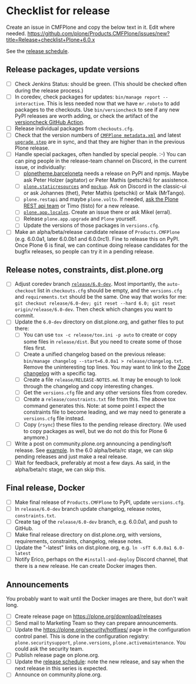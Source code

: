 # Checklist for release

Create an issue in CMFPlone and copy the below text in it.
Edit where needed.
https://github.com/plone/Products.CMFPlone/issues/new?title=Release+checklist+Plone+6.0.x

See the [release schedule](https://plone.org/download/release-schedule).

## Release packages, update versions

- [ ] Check Jenkins Status: should be green. (This should be checked often during the release process.)
- [ ] In coredev, check packages for updates: `bin/manage report --interactive`. This is less needed now that we have `mr.roboto` to add packages to the checkouts.  Use `bin/versioncheck` to see if any new PyPI releases are worth adding, or check the artifact of the [versioncheck GitHub Action](https://github.com/plone/buildout.coredev/actions/workflows/versioncheck.yml).
- [ ] Release individual packages from `checkouts.cfg`.
- [ ] Check that the version numbers of [`CMFPlone metadata.xml`](https://github.com/plone/Products.CMFPlone/blob/master/Products/CMFPlone/profiles/default/metadata.xml) and latest [`upgrade step`](https://github.com/plone/plone.app.upgrade/blob/master/plone/app/upgrade/v60/configure.zcml) are in sync, and that they are higher than in the previous Plone release.
- [ ] Handle special packages, often handled by special people. :-) You can can ping people in the release-team channel on Discord, in the current issue, or individually:
  - [ ] [plonetheme.barceloneta](https://github.com/plone/plonetheme.barceloneta) needs a release on PyPI and npmjs. Maybe ask Peter Holzer (agitator) or Peter Mathis (petschki) for assistence.
  - [ ] [`plone.staticresources`](https://github.com/plone/plone.staticresources) and [`mockup`](https://github.com/plone/mockup). Ask on Discord in the classic-ui or ask Johannes (thet), Peter Mathis (petschki) or Maik (MrTango).
  - [ ] `plone.restapi` and maybe `plone.volto`. If needed, [ask the Plone REST api team](https://github.com/plone/plone.restapi/issues) or Timo (tisto) for a new release.
  - [ ] [`plone.app.locales`](https://github.com/collective/plone.app.locales). Create an issue there or ask Mikel (erral).
  - [ ] Release `plone.app.upgrade` and `Plone` yourself.
  - [ ] Update the versions of those packages in `versions.cfg`.
- [ ] Make an alpha/beta/release candidate release of `Products.CMFPlone` (e.g. 6.0.0a1, later 6.0.0b1 and 6.0.0rc1). Fine to release this on PyPI.  Once Plone 6 is final, we can continue doing release candidates for the bugfix releases, so people can try it in a pending release.

## Release notes, constraints, dist.plone.org

- [ ] Adjust coredev branch [`release/6.0-dev`](https://github.com/plone/buildout.coredev/tree/release/6.0-dev). Most importantly, the `auto-checkout` list in `checkouts.cfg` should be empty, and the `versions.cfg` and `requirements.txt` should be the same.  One way that works for me: `git checkout release/6.0-dev; git reset --hard 6.0; git reset origin/release/6.0-dev`.  Then check which changes you want to commit.
- [ ] Update the `6.0-dev` directory on dist.plone.org, and gather files to put there:
  - [ ] You can use `tox -c release/tox.ini -p auto` to create or copy some files in `release/dist`.  But you need to create some of those files first.
  - [ ] Create a unified changelog based on the previous release: `bin/manage changelog --start=6.0.0a1 > release/changelog.txt`. Remove the uninteresting top lines.  You may want to link to the [Zope changelog](https://github.com/zopefoundation/Zope/blob/master/CHANGES.rst) with a specific tag.
  - [ ] Create a file `release/RELEASE-NOTES.md`. It may be enough to look through the changelog and copy interesting changes.
  - [ ] Get the `versions.cfg` file and any other versions files from coredev.
  - [ ] Create a `release/constraints.txt` file from this. The above tox command generates this.  Note: at some point I expect the constraints file to become leading, and we may need to generate a `versions.cfg` file instead.
  - [ ] Copy (`rsync`) these files to the pending release directory.  (We used to copy packages as well, but we do not do this for Plone 6 anymore.)
- [ ] Write a post on community.plone.org announcing a pending/soft release. See [example](https://community.plone.org/t/plone-6-0-0b3-released/15728).  In the 6.0 alpha/beta/rc stage, we can skip pending releases and just make a real release.
- [ ] Wait for feedback, preferably at most a few days.  As said, in the alpha/beta/rc stage, we can skip this.

## Final release, Docker

- [ ] Make final release of `Products.CMFPlone` to PyPI, update `versions.cfg`.
- [ ] In `release/6.0-dev` branch update changelog, release notes, `constraints.txt`.
- [ ] Create tag of the `release/6.0-dev` branch, e.g. 6.0.0a1, and push to GitHub.
- [ ] Make final release directory on dist.plone.org, with versions, requirements, constraints, changelog, release notes.
- [ ] Update the "-latest" links on dist.plone.org, e.g. `ln -sfT 6.0.0a1 6.0-latest`
- [ ] Notify Erico, perhaps on the `#install-and-deploy` Discord channel, that there is a new release.  He can create Docker images then.

## Announcements

You probably want to wait until the Docker images are there, but don't wait long.

- [ ] Create release page on https://plone.org/download/releases
- [ ] Send mail to Marketing Team so they can prepare announcements.
- [ ] Update the https://plone.org/security/hotfixes/ page in the configuration control panel. This is done in the configuration registry: `plone.securitysupport`, `plone.versions`, `plone.activemaintenance`.  You could ask the security team.
- [ ] Publish release page on plone.org.
- [ ] Update the [release schedule](https://plone.org/download/release-schedule): note the new release, and say when the next release in this series is expected.
- [ ] Announce on community.plone.org.

